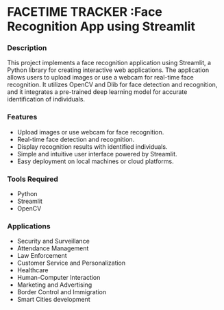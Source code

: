 # FACETIME TRACKER :Face Recognition App using Streamlit

### Description
This project implements a face recognition application using Streamlit, a Python library for creating interactive web applications. The application allows users to upload images or use a webcam for real-time face recognition. It utilizes OpenCV and Dlib for face detection and recognition, and it integrates a pre-trained deep learning model for accurate identification of individuals.

### Features
- Upload images or use webcam for face recognition.
- Real-time face detection and recognition.
- Display recognition results with identified individuals.
- Simple and intuitive user interface powered by Streamlit.
- Easy deployment on local machines or cloud platforms.

### Tools Required
- Python
- Streamlit
- OpenCV

### Applications
-	Security and Surveillance
-	Attendance Management
-	Law Enforcement
-	Customer Service and Personalization
-	Healthcare
-	Human-Computer Interaction
-	Marketing and Advertising
-	Border Control and Immigration
- Smart Cities development



